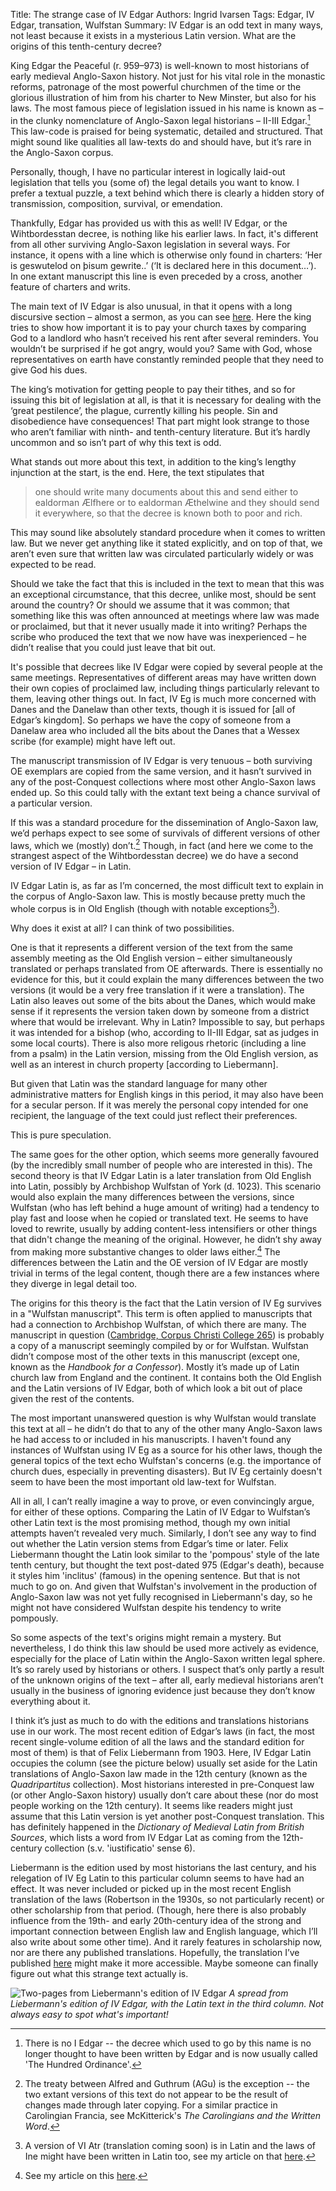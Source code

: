 Title: The strange case of IV Edgar
Authors: Ingrid Ivarsen
Tags: Edgar, IV Edgar, transation, Wulfstan
Summary: IV Edgar is an odd text in many ways, not least because it exists in a mysterious Latin version. What are the origins of this tenth-century decree?

King Edgar the Peaceful (r. 959–973) is well-known to most historians of early medieval Anglo-Saxon history. Not just for his vital role in the monastic reforms, patronage of the most powerful churchmen of the time or the glorious illustration of him from his charter to New Minster, but also for his laws. The most famous piece of legislation issued in his name is known as – in the clunky nomenclature of Anglo-Saxon legal historians – II-III Edgar.[^1] This law-code is praised for being systematic, detailed and structured. That might sound like qualities all law-texts do and should have, but it’s rare in the Anglo-Saxon corpus. 

[^1]: There is no I Edgar -- the decree which used to go by this name is no longer thought to have been written by Edgar and is now usually called 'The Hundred Ordinance'.

Personally, though, I have no particular interest in logically laid-out legislation that tells you (some of) the legal details you want to know. I prefer a textual puzzle, a text behind which there is clearly a hidden story of transmission, composition, survival, or emendation.

Thankfully, Edgar has provided us with this as well! IV Edgar, or the Wihtbordesstan decree, is nothing like his earlier laws. In fact, it's different from all other surviving Anglo-Saxon legislation in several ways. For instance, it opens with a line which is otherwise only found in charters: ‘Her is geswutelod on þisum gewrite..’ (‘It is declared here in this document…’). In one extant manuscript this line is even preceded by a cross, another feature of charters and writs. 

The main text of IV Edgar is also unusual, in that it opens with a long discursive section – almost a sermon, as you can see [here](https://ingridfiv.github.io/ingridsblog/translation-of-iv-edgar.html). Here the king tries to show how important it is to pay your church taxes by comparing God to a landlord who hasn’t received his rent after several reminders. You wouldn’t be surprised if he got angry, would you? Same with God, whose representatives on earth have constantly reminded people that they need to give God his dues. 

The king’s motivation for getting people to pay their tithes, and so for issuing this bit of legislation at all, is that it is necessary for dealing with the ‘great pestilence’, the plague, currently killing his people. Sin and disobedience have consequences! That part might look strange to those who aren’t familiar with ninth- and tenth-century literature. But it’s hardly uncommon and so isn’t part of why this text is odd.

What stands out more about this text, in addition to the king’s lengthy injunction at the start, is the end. Here, the text stipulates that 

>one should write many documents about this and send either to ealdorman Ælfhere or to ealdorman Æthelwine and they should send it everywhere, so that the decree is known both to poor and rich.

This may sound like absolutely standard procedure when it comes to written law. But we never get anything like it stated explicitly, and on top of that, we aren’t even sure that written law was circulated particularly widely or was expected to be read. 

Should we take the fact that this is included in the text to mean that this was an exceptional circumstance, that this decree, unlike most, should be sent around the country? Or should we assume that it was common; that something like this was often announced at meetings where law was made or proclaimed, but that it never usually made it into writing? Perhaps the scribe who produced the text that we now have was inexperienced – he didn’t realise that you could just leave that bit out. 

It's possible that decrees like IV Edgar were copied by several people at the same meetings. Representatives of different areas may have written down their own copies of proclaimed law, including things particularly relevant to them, leaving other things out. In fact, IV Eg is much more concerned with Danes and the Danelaw than other texts, though it is issued for [all of Edgar’s kingdom]. So perhaps we have the copy of someone from a Danelaw area who included all the bits about the Danes that a Wessex scribe (for example) might have left out. 

The manuscript transmission of IV Edgar is very tenuous – both surviving OE exemplars are copied from the same version, and it hasn’t survived in any of the post-Conquest collections where most other Anglo-Saxon laws ended up. So this could tally with the extant text being a chance survival of a particular version. 

If this was a standard procedure for the dissemination of Anglo-Saxon law, we’d perhaps expect to see some of survivals of different versions of other laws, which we (mostly) don’t.[^2] Though, in fact (and here we come to the strangest aspect of the Wihtbordesstan decree) we do have a second version of IV Edgar – in Latin. 

[^2]: The treaty between Alfred and Guthrum (AGu) is the exception -- the two extant versions of this text do not appear to be the result of changes made through later copying. For a similar practice in Carolingian Francia, see McKitterick's *The Carolingians and the Written Word*.

IV Edgar Latin is, as far as I’m concerned, the most difficult text to explain in the corpus of Anglo-Saxon law. This is mostly because pretty much the whole corpus is in Old English (though with notable exceptions[^3]). 

Why does it exist at all? I can think of two possibilities. 

One is that it represents a different version of the text from the same assembly meeting as the Old English version – either simultaneously translated or perhaps translated from OE afterwards. There is essentially no evidence for this, but it could explain the many differences between the two versions (it would be a very free translation if it were a translation). The Latin also leaves out some of the bits about the Danes, which would make sense if it represents the version taken down by someone from a district where that would be irrelevant. Why in Latin? Impossible to say, but perhaps it was intended for a bishop (who, according to II-III Edgar, sat as judges in some local courts). There is also more religous rhetoric (including a line from a psalm) in the Latin version, missing from the Old English version, as well as an interest in church property [according to Liebermann].

But given that Latin was the standard language for many other administrative matters for English kings in this period, it may also have been for a secular person. If it was merely the personal copy intended for one recipient, the language of the text could just reflect their preferences. 

[^3]: A version of VI Atr (translation coming soon) is in Latin and the laws of Ine might have been written in Latin too, see my article on that [here](https://doi.org/10.1093/ehr/ceac003).

This is pure speculation. 

The same goes for the other option, which seems more generally favoured (by the incredibly small number of people who are interested in this). The second theory is that IV Edgar Latin is a later translation from Old English into Latin, possibly by Archbishop Wulfstan of York (d. 1023). This scenario would also explain the many differences between the versions, since Wulfstan (who has left behind a huge amount of writing) had a tendency to play fast and loose when he copied or translated text. He seems to have loved to rewrite, usually by adding content-less intensifiers or other things that didn't change the meaning of the original. However, he didn’t shy away from making more substantive changes to older laws either.[^4] The differences between the Latin and the OE version of IV Edgar are mostly trivial in terms of the legal content, though there are a few instances where they diverge in legal detail too. 

[^4]: See my article on this [here](https://doi.org/10.1111/emed.12473).

The origins for this theory is the fact that the Latin version of IV Eg survives in a "Wulfstan manuscript". This term is often applied to manuscripts that had a connection to Archbishop Wulfstan, of which there are many. The manuscript in question ([Cambridge, Corpus Christi College 265](https://parker.stanford.edu/parker/catalog/nh277tk2537)) is probably a copy of a manuscript seemingly compiled by or for Wulfstan. Wulfstan didn’t compose most of the other texts in this manuscript (except one, known as the *Handbook for a Confessor*). Mostly it’s made up of Latin church law from England and the continent. It contains both the Old English and the Latin versions of IV Edgar, both of which look a bit out of place given the rest of the contents. 

 The most important unanswered question is why Wulfstan would translate this text at all – he didn’t do that to any of the other many Anglo-Saxon laws he had access to or included in his manuscripts. I haven't found any instances of Wulfstan using IV Eg as a source for his other laws, though the general topics of the text echo Wulfstan's concerns (e.g. the importance of church dues, especially in preventing disasters). But IV Eg certainly doesn't seem to have been the most important old law-text for Wulfstan. 

All in all, I can’t really imagine a way to prove, or even convincingly argue, for either of these options. Comparing the Latin of IV Edgar to Wulfstan’s other Latin text is the most promising method, though my own initial attempts haven’t revealed very much. Similarly, I don’t see any way to find out whether the Latin version stems from Edgar’s time or later. Felix Liebermann thought the Latin look similar to the 'pompous' style of the late tenth century, but thought the text post-dated 975 (Edgar's death), because it styles him 'inclitus' (famous) in the opening sentence. But that is not much to go on. And given that Wulfstan's involvement in the production of Anglo-Saxon law was not yet fully recognised in Liebermann's day, so he might not have considered Wulfstan despite his tendency to write pompously. 

So some aspects of the text's origins might remain a mystery. But nevertheless, I do think this law should be used more actively as evidence, especially for the place of Latin within the Anglo-Saxon written legal sphere. It’s so rarely used by historians or others. I suspect that’s only partly a result of the unknown origins of the text – after all, early medieval historians aren’t usually in the business of ignoring evidence just because they don’t know everything about it. 

I think it’s just as much to do with the editions and translations historians use in our work. The most recent edition of Edgar’s laws (in fact, the most recent single-volume edition of all the laws and the standard edition for most of them) is that of Felix Liebermann from 1903. Here, IV Edgar Latin occupies the column (see the picture below) usually set aside for the Latin translations of Anglo-Saxon law made in the 12th century (known as the *Quadripartitus* collection). Most historians interested in pre-Conquest law (or other Anglo-Saxon history) usually don’t care about these (nor do most people working on the 12th century). It seems like readers might just assume that this Latin version is yet another post-Conquest translation. This has definitely happened in the *Dictionary of Medieval Latin from British Sources*, which lists a word from IV Edgar Lat as coming from the 12th-century collection (s.v. 'iustificatio' sense 6). 

Liebermann is the edition used by most historians the last century, and his relegation of IV Eg Latin to this particular column seems to have had an effect. It was never included or picked up in the most recent English translation of the laws (Robertson in the 1930s, so not particularly recent) or other scholarship from that period. (Though, here there is also probably influence from the 19th- and early 20th-century idea of the strong and important connection between English law and English language, which I’ll also write about some other time). And it rarely features in scholarship now, nor are there any published translations. Hopefully, the translation I’ve published [here](https://ingridfiv.github.io/ingridsblog/translation-of-iv-edgar.html) might make it more accessible. Maybe someone can finally figure out what this strange text actually is. 


![Two-pages from Liebermann's edition of IV Edgar]({static}/images/ivegLieb.png)
*A spread from Liebermann's edition of IV Edgar, with the Latin text in the third column. Not always easy to spot what's important!*